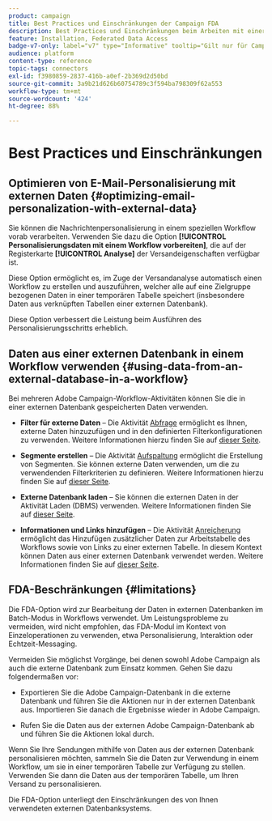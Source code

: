 ```yaml
---
product: campaign
title: Best Practices und Einschränkungen der Campaign FDA
description: Best Practices und Einschränkungen beim Arbeiten mit einer externen Datenbank (FDA)
feature: Installation, Federated Data Access
badge-v7-only: label="v7" type="Informative" tooltip="Gilt nur für Campaign Classic v7"
audience: platform
content-type: reference
topic-tags: connectors
exl-id: f3980859-2837-416b-a0ef-2b369d2d50bd
source-git-commit: 3a9b21d626b60754789c3f594ba798309f62a553
workflow-type: tm+mt
source-wordcount: '424'
ht-degree: 88%

---
```


# Best Practices und Einschränkungen



## Optimieren von E-Mail-Personalisierung mit externen Daten {#optimizing-email-personalization-with-external-data}

Sie können die Nachrichtenpersonalisierung in einem speziellen Workflow vorab verarbeiten. Verwenden Sie dazu die Option **[!UICONTROL Personalisierungsdaten mit einem Workflow vorbereiten]**, die auf der Registerkarte **[!UICONTROL Analyse]** der Versandeigenschaften verfügbar ist.

Diese Option ermöglicht es, im Zuge der Versandanalyse automatisch einen Workflow zu erstellen und auszuführen, welcher alle auf eine Zielgruppe bezogenen Daten in einer temporären Tabelle speichert (insbesondere Daten aus verknüpften Tabellen einer externen Datenbank).

Diese Option verbessert die Leistung beim Ausführen des Personalisierungsschritts erheblich.

## Daten aus einer externen Datenbank in einem Workflow verwenden {#using-data-from-an-external-database-in-a-workflow}

Bei mehreren Adobe Campaign-Workflow-Aktivitäten können Sie die in einer externen Datenbank gespeicherten Daten verwenden.

* **Filter für externe Daten** – Die Aktivität [Abfrage](../../workflow/using/targeting-data.md#selecting-data) ermöglicht es Ihnen, externe Daten hinzuzufügen und in den definierten Filterkonfigurationen zu verwenden. Weitere Informationen hierzu finden Sie auf [dieser Seite](../../workflow/using/targeting-data.md#selecting-data).

* **Segmente erstellen** – Die Aktivität [Aufspaltung](../../workflow/using/split.md) ermöglicht die Erstellung von Segmenten. Sie können externe Daten verwenden, um die zu verwendenden Filterkriterien zu definieren. Weitere Informationen hierzu finden Sie auf [dieser Seite](../../workflow/using/split.md).

* **Externe Datenbank laden** – Sie können die externen Daten in der Aktivität [](../../workflow/using/data-loading--rdbms-.md)Laden (DBMS) verwenden. Weitere Informationen finden Sie auf [dieser Seite](../../workflow/using/data-loading--rdbms-.md).

* **Informationen und Links hinzufügen** – Die Aktivität [Anreicherung](../../workflow/using/enrichment.md) ermöglicht das Hinzufügen zusätzlicher Daten zur Arbeitstabelle des Workflows sowie von Links zu einer externen Tabelle. In diesem Kontext können Daten aus einer externen Datenbank verwendet werden. Weitere Informationen finden Sie auf [dieser Seite](../../workflow/using/enrichment.md).

## FDA-Beschränkungen {#limitations}

Die FDA-Option wird zur Bearbeitung der Daten in externen Datenbanken im Batch-Modus in Workflows verwendet. Um Leistungsprobleme zu vermeiden, wird nicht empfohlen, das FDA-Modul im Kontext von Einzeloperationen zu verwenden, etwa Personalisierung, Interaktion oder Echtzeit-Messaging.

Vermeiden Sie möglichst Vorgänge, bei denen sowohl Adobe Campaign als auch die externe Datenbank zum Einsatz kommen. Gehen Sie dazu folgendermaßen vor:

* Exportieren Sie die Adobe Campaign-Datenbank in die externe Datenbank und führen Sie die Aktionen nur in der externen Datenbank aus. Importieren Sie danach die Ergebnisse wieder in Adobe Campaign.

* Rufen Sie die Daten aus der externen Adobe Campaign-Datenbank ab und führen Sie die Aktionen lokal durch.

Wenn Sie Ihre Sendungen mithilfe von Daten aus der externen Datenbank personalisieren möchten, sammeln Sie die Daten zur Verwendung in einem Workflow, um sie in einer temporären Tabelle zur Verfügung zu stellen. Verwenden Sie dann die Daten aus der temporären Tabelle, um Ihren Versand zu personalisieren.

Die FDA-Option unterliegt den Einschränkungen des von Ihnen verwendeten externen Datenbanksystems.
